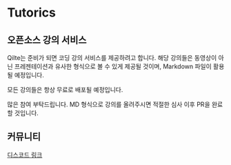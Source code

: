 # Tutorics
## 오픈소스 강의 서비스

Qilte는 준비가 되면 코딩 강의 서비스를 제공하려고 합니다.
해당 강의들은 동영상이 아닌 프레젠테이션과 유사한 형식으로 볼 수 있게 제공될 것이며,
Markdown 파일이 활용될 예정입니다.

모든 강의들은 항상 무료로 배포될 예정입니다.

많은 참여 부탁드립니다.
MD 형식으로 강의를 올려주시면 적절한 심사 이후 PR을 완료할 것입니다.

## 커뮤니티
[디스코드 링크](https://discord.gg/36tCw3kYuJ)
